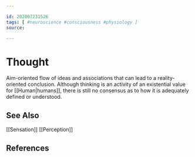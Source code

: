 ```yaml
---

id: 202007231526
tags: [ #neuroscience #consciousness #physiology ]
source: 

---
```


# Thought
Aim-oriented flow of ideas and associations that can lead to a reality-oriented conclusion. Although thinking is an activity of an existential value for [[Human|humans]], there is still no consensus as to how it is adequately defined or understood.

## See Also
[[Sensation]]
[[Perception]]

## References

